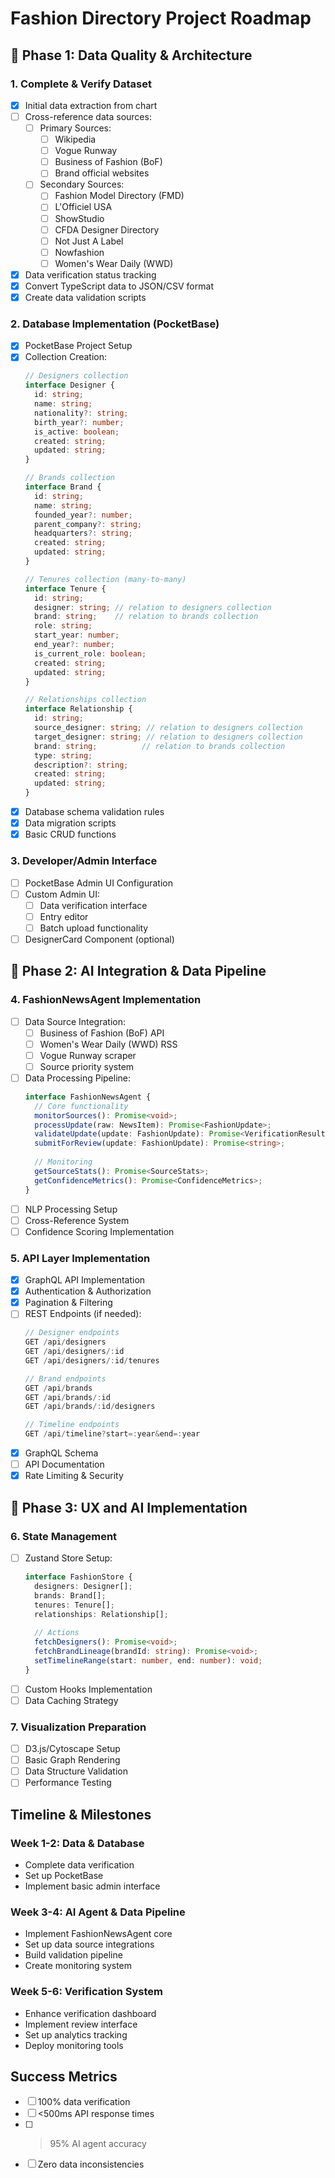 # Fashion Directory Project Roadmap

## 🔹 Phase 1: Data Quality & Architecture

### 1. Complete & Verify Dataset
- [x] Initial data extraction from chart
- [ ] Cross-reference data sources:
  - [ ] Primary Sources:
    - [ ] Wikipedia
    - [ ] Vogue Runway
    - [ ] Business of Fashion (BoF)
    - [ ] Brand official websites
  - [ ] Secondary Sources:
    - [ ] Fashion Model Directory (FMD)
    - [ ] L'Officiel USA
    - [ ] ShowStudio
    - [ ] CFDA Designer Directory
    - [ ] Not Just A Label
    - [ ] Nowfashion
    - [ ] Women's Wear Daily (WWD)
- [x] Data verification status tracking
- [x] Convert TypeScript data to JSON/CSV format
- [x] Create data validation scripts

### 2. Database Implementation (PocketBase)
- [x] PocketBase Project Setup
- [x] Collection Creation:
  ```typescript
  // Designers collection
  interface Designer {
    id: string;
    name: string;
    nationality?: string;
    birth_year?: number;
    is_active: boolean;
    created: string;
    updated: string;
  }

  // Brands collection
  interface Brand {
    id: string;
    name: string;
    founded_year?: number;
    parent_company?: string;
    headquarters?: string;
    created: string;
    updated: string;
  }

  // Tenures collection (many-to-many)
  interface Tenure {
    id: string;
    designer: string; // relation to designers collection
    brand: string;    // relation to brands collection
    role: string;
    start_year: number;
    end_year?: number;
    is_current_role: boolean;
    created: string;
    updated: string;
  }

  // Relationships collection
  interface Relationship {
    id: string;
    source_designer: string; // relation to designers collection
    target_designer: string; // relation to designers collection
    brand: string;          // relation to brands collection
    type: string;
    description?: string;
    created: string;
    updated: string;
  }
  ```
- [x] Database schema validation rules
- [x] Data migration scripts
- [x] Basic CRUD functions

### 3. Developer/Admin Interface
- [ ] PocketBase Admin UI Configuration
- [ ] Custom Admin UI:
  - [ ] Data verification interface
  - [ ] Entry editor
  - [ ] Batch upload functionality
- [ ] DesignerCard Component (optional)

## 🔹 Phase 2: AI Integration & Data Pipeline

### 4. FashionNewsAgent Implementation
- [ ] Data Source Integration:
  - [ ] Business of Fashion (BoF) API
  - [ ] Women's Wear Daily (WWD) RSS
  - [ ] Vogue Runway scraper
  - [ ] Source priority system
- [ ] Data Processing Pipeline:
  ```typescript
  interface FashionNewsAgent {
    // Core functionality
    monitorSources(): Promise<void>;
    processUpdate(raw: NewsItem): Promise<FashionUpdate>;
    validateUpdate(update: FashionUpdate): Promise<VerificationResult>;
    submitForReview(update: FashionUpdate): Promise<string>;
    
    // Monitoring
    getSourceStats(): Promise<SourceStats>;
    getConfidenceMetrics(): Promise<ConfidenceMetrics>;
  }
  ```
- [ ] NLP Processing Setup
- [ ] Cross-Reference System
- [ ] Confidence Scoring Implementation

### 5. API Layer Implementation
- [x] GraphQL API Implementation
- [x] Authentication & Authorization
- [x] Pagination & Filtering
- [ ] REST Endpoints (if needed):
  ```typescript
  // Designer endpoints
  GET /api/designers
  GET /api/designers/:id
  GET /api/designers/:id/tenures
  
  // Brand endpoints
  GET /api/brands
  GET /api/brands/:id
  GET /api/brands/:id/designers
  
  // Timeline endpoints
  GET /api/timeline?start=:year&end=:year
  ```
- [x] GraphQL Schema
- [ ] API Documentation
- [x] Rate Limiting & Security

## 🔹 Phase 3: UX and AI Implementation

### 6. State Management
- [ ] Zustand Store Setup:
  ```typescript
  interface FashionStore {
    designers: Designer[];
    brands: Brand[];
    tenures: Tenure[];
    relationships: Relationship[];
    
    // Actions
    fetchDesigners(): Promise<void>;
    fetchBrandLineage(brandId: string): Promise<void>;
    setTimelineRange(start: number, end: number): void;
  }
  ```
- [ ] Custom Hooks Implementation
- [ ] Data Caching Strategy

### 7. Visualization Preparation
- [ ] D3.js/Cytoscape Setup
- [ ] Basic Graph Rendering
- [ ] Data Structure Validation
- [ ] Performance Testing

## Timeline & Milestones

### Week 1-2: Data & Database
- Complete data verification
- Set up PocketBase
- Implement basic admin interface

### Week 3-4: AI Agent & Data Pipeline
- Implement FashionNewsAgent core
- Set up data source integrations
- Build validation pipeline
- Create monitoring system

### Week 5-6: Verification System
- Enhance verification dashboard
- Implement review interface
- Set up analytics tracking
- Deploy monitoring tools

## Success Metrics
- [ ] 100% data verification
- [ ] <500ms API response times
- [ ] >95% AI agent accuracy
- [ ] Zero data inconsistencies
